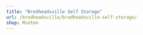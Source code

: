```yaml
---
title: "Brodheadsville Self Storage"
url: /brodheadsville/brodheadsville-self-storage/
shop: Mieten
---
```

